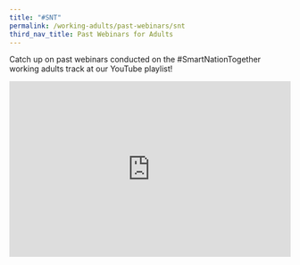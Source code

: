 ```yaml
---
title: "#SNT"
permalink: /working-adults/past-webinars/snt
third_nav_title: Past Webinars for Adults
---
```



Catch up on past webinars conducted on the #SmartNationTogether working adults track at our YouTube playlist!

<iframe width="100%" height="315" src="https://www.youtube.com/embed/videoseries?list=PLmGkYf0auQJyxlTr9QzkEDNQ5X8u87e_t" title="YouTube video player" frameborder="0" allow="accelerometer; autoplay; clipboard-write; encrypted-media; gyroscope; picture-in-picture" allowfullscreen></iframe>